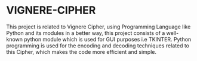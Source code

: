 # VIGNERE-CIPHER
This project is related to Vignere Cipher, using Programming Language like Python and its modules in a better way, this project consists of a well-known python module which is used for GUI purposes i.e TKINTER. Python programming is used for the encoding and decoding techniques related to this Cipher, which makes the code more efficient and simple.
